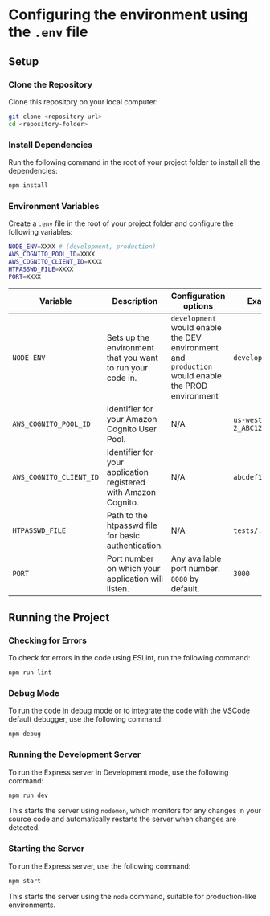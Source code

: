 # Configuring the environment using the `.env` file

## Setup

### Clone the Repository

Clone this repository on your local computer:

```bash
git clone <repository-url>
cd <repository-folder>
```

### Install Dependencies

Run the following command in the root of your project folder to install all the dependencies:

```bash
npm install
```

### Environment Variables

Create a `.env` file in the root of your project folder and configure the following variables:

```bash
NODE_ENV=XXXX # (development, production)
AWS_COGNITO_POOL_ID=XXXX
AWS_COGNITO_CLIENT_ID=XXXX
HTPASSWD_FILE=XXXX
PORT=XXXX
```

| Variable                | Description                                                     | Configuration options                                                                             | Example            |
| ----------------------- | --------------------------------------------------------------- | ------------------------------------------------------------------------------------------------- | ------------------ |
| `NODE_ENV`              | Sets up the environment that you want to run your code in.      | `development` would enable the DEV environment and `production` would enable the PROD environment | `development`      |
| `AWS_COGNITO_POOL_ID`   | Identifier for your Amazon Cognito User Pool.                   | N/A                                                                                               | `us-west-2_ABC123` |
| `AWS_COGNITO_CLIENT_ID` | Identifier for your application registered with Amazon Cognito. | N/A                                                                                               | `abcdef123456`     |
| `HTPASSWD_FILE`         | Path to the htpasswd file for basic authentication.             | N/A                                                                                               | `tests/.htpasswd`  |
| `PORT`                  | Port number on which your application will listen.              | Any available port number. `8080` by default.                                                     | `3000`             |

## Running the Project

### Checking for Errors

To check for errors in the code using ESLint, run the following command:

```bash
npm run lint
```

### Debug Mode

To run the code in debug mode or to integrate the code with the VSCode default debugger, use the following command:

```bash
npm debug
```

### Running the Development Server

To run the Express server in Development mode, use the following command:

```bash
npm run dev
```

This starts the server using `nodemon`, which monitors for any changes in your source code and automatically restarts the server when changes are detected.

### Starting the Server

To run the Express server, use the following command:

```bash
npm start
```

This starts the server using the `node` command, suitable for production-like environments.
